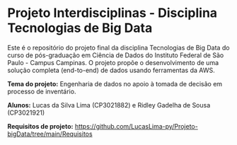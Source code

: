 # Projeto Interdisciplinas - Disciplina Tecnologias de Big Data
Este é o repositório do projeto final da disciplina Tecnologias de Big Data do curso de pós-graduação em Ciência de Dados do Instituto Federal de São Paulo - Campus Campinas.
O projeto propõe o desenvolvimento de uma solução completa (end-to-end) de dados usando ferramentas da AWS.

**Tema do projeto:** Engenharia de dados no apoio à tomada de decisão em processo de inventário.

**Alunos:** Lucas da Silva Lima (CP3021882) e Ridley Gadelha de Sousa (CP3021921)

**Requisitos de projeto:** https://github.com/LucasLima-py/Projeto-bigData/tree/main/Requisitos
